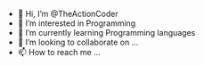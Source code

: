 - 👋 Hi, I’m @TheActionCoder
- 👀 I’m interested in Programming
- 🌱 I’m currently learning Programming languages
- 💞️ I’m looking to collaborate on ...
- 📫 How to reach me ...

<!---
TheActionCoder/TheActionCoder is a ✨ special ✨ repository because its `README.md` (this file) appears on your GitHub profile.
You can click the Preview link to take a look at your changes.
--->
